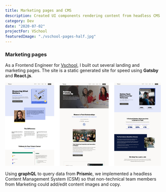 ```yaml
---
title: Marketing pages and CMS
description: Created UI components rendering content from headless CMS.
category: Dev
date: "2020-07-02"
projectFor: VSchool
featuredImage: "./vschool-pages-half.jpg"
---
```


### Marketing pages

As a Frontend Engineer for [Vschool](https://vschool.io/), I built out several landing and marketing pages. The site is a static generated site for speed using **Gatsby** and **React.js**.

![Marketing pages examples](./vschool-pages-half.jpg)
<br>

Using **graphQL** to query data from **Prismic**, we implemented a headless Content Management System (CSM) so that non-technical team members from Marketing could add/edit content images and copy.
